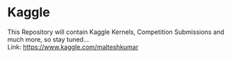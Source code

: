 # Kaggle
This Repository will contain Kaggle Kernels, Competition Submissions and much more, so stay tuned...
<br>Link: https://www.kaggle.com/malteshkumar</br>
